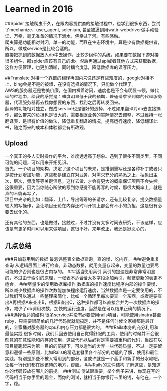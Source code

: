 # Learned in 2016

##Spider
接触爬虫不久，在跟内容提供商的接触过程中，也学到很多东西，尝试了mechanize，user_agent, selenium, 甚至被逼到用watir-webdriver做手动验证，万幸，毫无准备的情况下淌水，侥幸过了河。有些感触。  
爬虫算是功能相对封闭，单一的功能，而且在生态环境中，算是少有数据提供者，所以，做成service是比较合适的。  
直接把抓到的数据放入db中去操作，比较少组件的系统，如果要在数据下游对接很多组件，那spider应该有自己的db，然后再通过api或者其他方式来获取数据，这样方便管理，也更加清晰，同时耦合度低，降低数据库的读写压力。  

##Translate
对接一个靠谱的翻译再国内来说还是有些难度的，google对接不上，bing会是不是的被墙，在没有选择的情况下，只能做个代理了。  
AWS的服务器还是物美价廉，在国内裸着访问，速度也是不会有明显卡顿，做代理的过程中，给我的感觉是：难度明显低于我的预期，普通请求发到你的代理服务器，代理服务器再去找你想要的东西，找到之后再转发回来。  
翻译的功能相对独立，做成service也是很好的选择，不过如果翻译对db去直接操作，那么带来的负担也是很大的，需要根据业务的实际情况去调整，不过维持一张翻译表，是很有价值的做法，降低重复翻译的情况，提高运行速度，降低翻译此书，随之而来的成本和体验都会有所改观。  

## Upload
一个真正的多人实时操作的平台，难度远远高于想象。遇到了很多不同类型，不同可能的问题，可以用来开拓见识。  
首先，一个项目的架构，决定了这个项目的未来，是推倒重写还是各种补丁或者只是按计划增加功能，这些都是建立在对业务，对需求充分的熟悉之上，抽象出主次，层次，频度等等关键信息，这样去做，才会有更大的概率保证项目不会失控。这很重要，因为当你随心所欲的写到你感觉不能再写的时候，那很大概率上，就是真的不能再写了。  
项目中夹杂的比如：翻译，上传，导出等等的长请求，还有比较复杂，提交数据量较大的写操作，会让项目无论在内存还时间开销上都会有不小的负担，这是很有必要去优化的。

还有其他的东西，也是做过，接触过，不过并没有太多时间去研究，不该这样，应该是有更多时间可以用来做项目，这很不好，来年改正，我还是挺恶心的。

## 几点总结
###只加载用到的数据
最忌讳整表全数据查询，查的慢，吃内存。
###避免重复查询
从逻辑层面上进行检查，非动态数据，就用变量存起来，变量的数量也要尽可能的少否则也是很占内存的。
###适当使用索引
索引的提速是非常非常明显的，不过由于索引的原理，一张表不适合给太多字段添加索引，频繁更新的表更不适合。
###尽量少的使用数据库操作
数据库的操作速度比程序内部的操作要慢，所以减少数据库的操作次数能加快程序运行速度，当然数据库是一定要使用的，不过我们可以通过一些整理来简化，比如一个循环里每次要查一个东西，或者是要查出A再根据A来查出B，根据B查出C，这种操作都可以直接合并为一次数据库的操作，减少了db调用次数，加快的运行速度，当然是在可以结果正确的情况下。
###选择合适的结构
很多service并没有必要使用rails项目，可能使用sinatra甚至ruby，只需要很简单的几行代码就就能搞定，并不是任何时候全家桶都是最好的，全家桶对服务器的cpu和内存压力都是很大的。
###Rails本身的充分利用和最佳实践
很多时候，我们只回去使用自己觉得舒服的工具，使用的时候并不会很刻意的在意性能和内存的使用，这些代码以后必将是需要被重构的代码，当然在以项目能跑起来为第一目的的前提下，可以适当的舍弃一些代码质量，不过一定要留意和遵循一些原则，比如Rails的精选套餐里各个部分的功能的了解，使用和最佳实践，特别是那些不被人常用到的部分，这或许就是一个高手和新手的分水岭吧，让每一行代码都在她该待的地方，舒服。
###Rails的文件结构
了解这些，是知道你的代码该放在哪儿的前提。
###测试
测试很重要，举个例子来讲，你现在写的代码相当于你手里的现金，而你的测试，就相当于你银行卡里的钱，有他在，一个字，稳。
